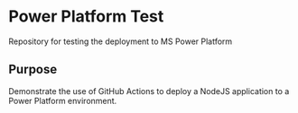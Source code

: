 # Power Platform Test
Repository for testing the deployment to MS Power Platform

## Purpose

Demonstrate the use of GitHub Actions to deploy a NodeJS application to a Power Platform environment.

<!-- Trigger -->
